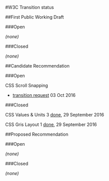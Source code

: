 #W3C Transition status

##First Public Working Draft

###Open

_(none)_

###Closed

_(none)_

##Candidate Recommendation

###Open

CSS Scroll Snapping
* [transition request](https://lists.w3.org/Archives/Member/chairs/2016OctDec/0000.html) 03 Oct 2016

###Closed

CSS Values & Units 3  [done](https://www.w3.org/TR/css-values-3/), 29 September 2016

CSS Gris Layout 1 [done](https://www.w3.org/TR/css-grid-1/), 29 September 2016

##Proposed Recommendation

###Open

_(none)_

###Closed

_(none)_
